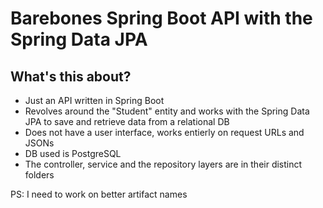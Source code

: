 # Barebones Spring Boot API with the Spring Data JPA

## What's this about?
* Just an API written in Spring Boot
* Revolves around the "Student" entity and works with the Spring Data JPA to save and retrieve data from a relational DB
* Does not have a user interface, works entierly on request URLs and JSONs
* DB used is PostgreSQL
* The controller, service and the repository layers are in their distinct folders

PS: I need to work on better artifact names
